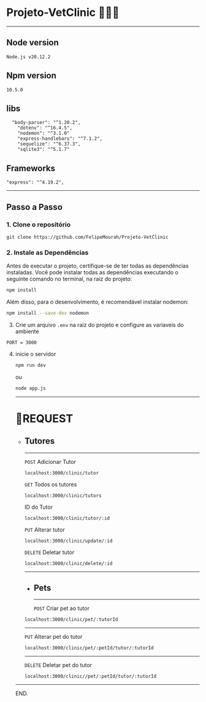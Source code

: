 # Projeto-VetClinic 🐶🐱🏥
***
## Node version
```
Node.js v20.12.2
```
## Npm version
```
10.5.0
```
## libs
```
  "body-parser": "^1.20.2",
    "dotenv": "^16.4.5",
    "nodemon": "^3.1.0"
    "express-handlebars": "^7.1.2",
    "sequelize": "^6.37.3",
    "sqlite3": "^5.1.7"

```
## Frameworks
```
"express": "^4.19.2",
```
***
## Passo a Passo
### 1. Clone o repositório
```git clone
git clone https://github.com/FelipeMourah/Projeto-VetClinic 
```
### 2. Instale as Dependências

Antes de executar o projeto, certifique-se de ter todas as dependências instaladas. Você pode instalar todas as dependências executando o seguinte comando no terminal, na raiz do projeto:
   ```bash
   npm install
```
Além disso, para o desenvolvimento, é recomendável instalar nodemon:
```bash
npm install --save-dev nodemon
```
3. Crie um arquivo `.env` na raiz do projeto e configure as variaveis do ambiente
  ```env
PORT = 3000
```
4. inicie o servidor
   ```bash
   npm run dev
   ```
   ou
   ```bash
   node app.js
   ```
   ---
   # 📝REQUEST
   - ## Tutores
     ***
     `POST`
     Adicionar Tutor
     ```
     localhost:3000/clinic/tutor
     ```
     `GET`
     Todos os tutores
     ``` 
     localhost:3000/clinic/tutors
     ```
     ID do Tutor
     ```
     localhost:3000/clinic/tutor/:id
     ```

     ```PUT```
     Alterar tutor
     ``` 
     localhost:3000/clinic/update/:id
     ```

     ```DELETE```
     Deletar tutor
     ``` 
     localhost:3000/clinic/delete/:id
     ```
     ---
     - ## Pets
       ***
       `POST`
       Criar pet ao tutor
     ```
     localhost:3000/clinic/pet/:tutorId
     ```
     ***
     ```PUT```
     Alterar pet do tutor
     ``` 
     localhost:3000/clinic/pet/:petId/tutor/:tutorId
     ```
     ***
     ```DELETE```
     Deletar pet do tutor
     ```
     localhost:3000/clinic//pet/:petId/tutor/:tutorId
     ```
    ***
    END.